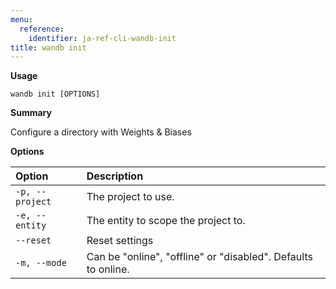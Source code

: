 ```yaml
---
menu:
  reference:
    identifier: ja-ref-cli-wandb-init
title: wandb init
---
```


**Usage**

`wandb init [OPTIONS]`

**Summary**

Configure a directory with Weights & Biases


**Options**

| **Option** | **Description** |
| :--- | :--- |
| `-p, --project` | The project to use. |
| `-e, --entity` | The entity to scope the project to. |
| `--reset` | Reset settings |
| `-m, --mode` | Can be "online", "offline" or "disabled". Defaults to   online. |
